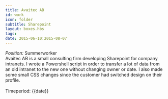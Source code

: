 ```yaml
---
title: Avaitec AB
id: work
icon: folder
subtitle: Sharepoint
layout: boxes.hbs
tags:
date: 2015-06-10:2015-08-07
---
```

*Position:* Summerworker
<br>
Avaitec AB is a small consulting firm developing Sharepoint for company intranets. I wrote a Powershell script in order to transfer a lot of data from an old intranet to the new one without changing owner or date. I also made some small CSS changes since the customer had switched design on their profile.
<br><br>
Timeperiod: {{date}}
